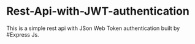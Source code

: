 # Rest-Api-with-JWT-authentication
This is a simple rest api with JSon Web Token authentication built by #Express Js. 
